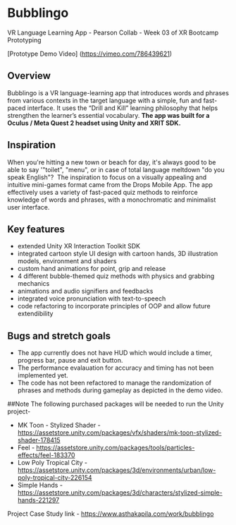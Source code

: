 # Bubblingo

VR Language Learning App - Pearson Collab - Week 03 of XR Bootcamp Prototyping

[Prototype Demo Video] (https://vimeo.com/786439621)

## Overview
Bubblingo is a VR language-learning app that introduces words and phrases from various contexts in the target language with a simple, fun and fast-paced interface. It uses the “Drill and Kill” learning philosophy that helps strengthen the learner’s essential vocabulary.
**The app was built for a Oculus / Meta Quest 2 headset using Unity and XRIT SDK.**

## Inspiration
When you're hitting a new town or beach for day, it's always good to be able to say '"toilet", "menu", or in case of total language meltdown "do you speak English"? ‍
The inspiration to focus on a visually appealing and intuitive mini-games format came from the Drops Mobile App. The app effectively uses a variety of fast-paced quiz methods to reinforce knowledge of words and phrases, with a monochromatic and minimalist user interface.

## Key features
- extended Unity XR Interaction Toolkit SDK
- integrated cartoon style UI design with cartoon hands, 3D illustration models, environment and shaders
- custom hand animations for point, grip and release
- 4 different bubble-themed quiz methods with physics and grabbing mechanics
- animations and audio signifiers and feedbacks 
- integrated voice pronunciation with text-to-speech
- code refactoring to incorporate principles of OOP and allow future extendibility

## Bugs and stretch goals
- The app currently does not have HUD which would include a timer, progress bar, pause and exit button.
- The performance evalauation for accuracy and timing has not been implemented yet.
- The code has not been refactored to manage the randomization of phrases and methods during gameplay as depicted in the demo video.

##Note 
The following purchased packages will be needed to run the Unity project-
- MK Toon - Stylized Shader - https://assetstore.unity.com/packages/vfx/shaders/mk-toon-stylized-shader-178415
- Feel - https://assetstore.unity.com/packages/tools/particles-effects/feel-183370
- Low Poly Tropical City - https://assetstore.unity.com/packages/3d/environments/urban/low-poly-tropical-city-226154
- Simple Hands - https://assetstore.unity.com/packages/3d/characters/stylized-simple-hands-221297

Project Case Study link - https://www.asthakapila.com/work/bubblingo









